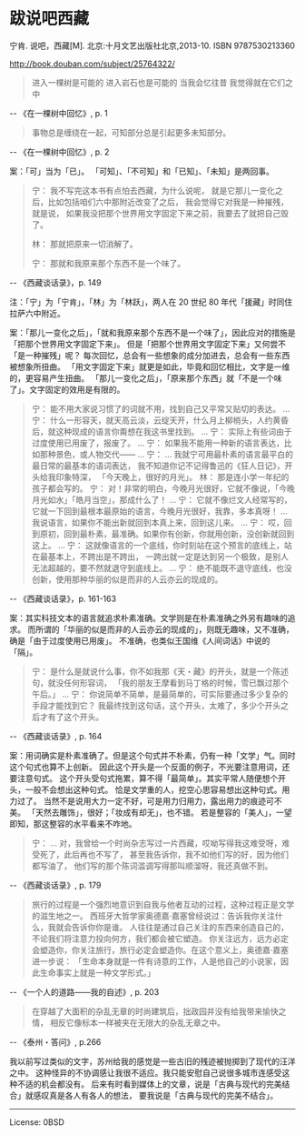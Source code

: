 # 跋说吧西藏

宁肯. 说吧，西藏[M]. 北京:十月文艺出版社北京,2013-10. ISBN 9787530213360

http://book.douban.com/subject/25764322/

> 进入一棵树是可能的
> 进入岩石也是可能的
> 当我会忆往昔
> 我觉得就在它们之中

-- 《在一棵树中回忆》, p. 1

>  事物总是缠绕在一起，可知部分总是引起更多未知部分。

-- 《在一棵树中回忆》, p. 2

案：「可」当为「已」。
「可知」、「不可知」和「已知」、「未知」是两回事。

> 宁： 我不写完这本书有点怕去西藏，为什么说呢，
> 就是它那儿一变化之后，比如包括咱们六中那附近改变了之后，
> 我会觉得它对我是一种摧残，就是说，
> 如果我没把那个世界用文字固定下来之前，我要去了就把自己毁了。
>
> 林： 那就把原来一切消解了。
>
> 宁： 那就和我原来那个东西不是一个味了。

-- 《西藏谈话录》，p. 149

注：「宁」为「宁肯」，「林」为「林跃」，两人在 20 世纪 80 年代「援藏」时同住拉萨六中附近。

案：「那儿一变化之后」，「就和我原来那个东西不是一个味了」，因此应对的措施是「把那个世界用文字固定下来」。
但是「把那个世界用文字固定下来」又何尝不「是一种摧残」呢？
每次回忆，总会有一些想象的成分加进去，总会有一些东西被想象所扭曲。
「用文字固定下来」就更是如此，毕竟和回忆相比，文字是一维的，更容易产生扭曲。
「那儿一变化之后」，「原来那个东西」就「不是一个味了」。文字固定的效用是有限的。

> 宁： 能不用大家说习惯了的词就不用，找到自己又平常又贴切的表达。
> ...
> 宁： 什么一形容天，就天高云淡，云绽天开，什么月上柳梢头，人约黄昏后，就这种现成的语言你甭想在我这书里找到。
> ...
> 宁： 实际上有些词由于过度使用已用废了，报废了。
> ...
> 宁： 如果我不能用一种新的语言表达，比如那种景色，或人物交代——
> ...
> 宁： ... 我就宁可用最朴素的语言最平白的最日常的最基本的语词表达，
> 我不知道你记不记得鲁迅的《狂人日记》，开头给我印象特深，
> 「今天晚上，很好的月光」。
> 林： 那是连小学一年纪的孩子都会写的。
> 宁： 对！非常的明白，今晚月光很好，它就不像说，「今晚月光如水」「皓月当空」，那成什么了！
> ...
> 宁： 它就不像烂文人经常写的，它就一下回到最根本最原始的语言，今晚月光很好，我靠，多本真呀！
> ... 我说语言，如果你不能出新就回到本真上来，回到这儿来。
> ...
> 宁： 哎，回到原初，回到最朴素，最准确。如果你有创新，你就用创新，没创新就回到这上。
> ...
> 宁： 这就像语言的一个底线，你时刻站在这个预言的底线上，站在最基本上，不跨出是不跨出，
> 一跨出就一定是达到另一个极致，是别人无法超越的，要不然就退守到底线上。
> ...
> 宁： 绝不能既不退守底线，也没创新，使用那种华丽的似是而非的人云亦云的现成的。

-- 《西藏谈话录》，p. 161-163

案：其实科技文本的语言就追求朴素准确。文学则是在朴素准确之外另有趣味的追求。
而所谓的「华丽的似是而非的人云亦云的现成的」，则既无趣味，又不准确，确是「由于过度使用已用废」。
不准确，也类似王国维《人间词话》中说的「隔」。

> 宁： 是什么是就说什么事，你不如我那《天・藏》的开头，就是一个陈述句，就没任何形容词，
> 「我的朋友王摩看到马丁格的时候，雪已飘过那个午后。」
> ...
> 宁： 你说简单不简单，是最简单的，可实际要通过多少复杂的手段才能找到它？
> 我最终找到这句话，这个开头，太难了，多少个开头之后才有了这个开头。

-- 《西藏谈话录》, p. 164

案：用词确实是朴素准确了。但是这个句式并不朴素，仍有一种「文学」气。同时这个句式也算不上创新。
因此这个开头是一个反面的例子，不光要注意用词，还要注意句式。
这个开头受句式拖累，算不得「最简单」。其实平常人随便想个开头，一般不会想出这种句式。
恰是文学重的人，挖空心思容易想出这种句式。用力过了。
当然不是说用大力一定不好，可是用力归用力，露出用力的痕迹可不美。
「天然去雕饰」，很好；「妆成有却无」，也不错。
若是整容的「美人」，一望即知，那这整容的水平看来不咋地。


> 宁： ... 对，我曾给一个时尚杂志写过一片西藏，哎呦写得我这难受呀，难受死了，此后再也不写了，
> 甚至我告诉你，我不如他们写的好，因为他们都写油了，
> 他们写的那个陈词滥调写得那叫顺溜呀，我还真做不到。

-- 《西藏谈话录》, p. 179

> 旅行的过程是一个强烈地意识到自我与他者互动的过程，这种过程正是文学的滋生地之一。
> 西班牙大哲学家奥德嘉·嘉塞曾经说过：告诉我你关注什么，我就会告诉你你是谁。
> 人往往是通过自己关注的东西来创造自己的，不论我们将注意力投向何方，我们都会被它塑造。
> 你关注远方，远方必定会塑造你，你关注旅行，旅行必定会塑造你。在这个意义上，奥德嘉·嘉塞进一步说：
> 「生命本身就是一件有诗意的工作，人是他自己的小说家，因此生命事实上就是一种文学形式。」

-- 《一个人的道路——我的自述》, p. 203

> 在穿越了大面积的杂乱无章的时尚建筑后，拙政园并没有给我带来愉快之情，
> 相反它像标本一样被夹在无限大的杂乱无章之中。

-- 《泰州・答问》, p.266

我以前写过类似的文字，苏州给我的感觉是一些古旧的残迹被抛掷到了现代的汪洋之中。
这种怪异的不协调感让我很不适应。我只能安慰自己说很多城市连感受这种不适的机会都没有。
后来有时看到媒体上的文章，说是「古典与现代的完美结合」就感叹真是各人有各人的想法，
要我说是「古典与现代的完美不结合」。

---

License: 0BSD
